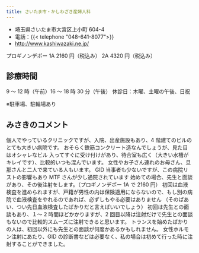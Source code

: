 ```yaml
---
title: さいたま市・かしわざき産婦人科
---
```


- 埼玉県さいたま市大宮区上小町 604-4
- 電話：{{< telephone "048-641-8077">}}
- <http://www.kashiwazaki.ne.jp/>

プロギノンデポー
1A 2160 円（税込み）
2A 4320 円（税込み）

## 診療時間

9 ～ 12 時（午前）16 ～ 18 時 30 分（午後）
休診日：木曜、土曜の午後、日祝

※駐車場、駐輪場あり

## みさきのコメント

個人でやっているクリニックですが、入院、出産施設もあり、4 階建てのビルのとても大きい病院です。
おそらく鉄筋コンクリート造なんでしょうが、見た目はオシャレなビル
入ってすぐに受け付けがあり、待合室も広く（大きい水槽がキレイです）、比較的いつも混んでいます。
女性やお子さん連れのお母さん、旦那さんと二人で来ている人もいます。
GID 当事者も少ないですが、この病院リストの影響もあり MTF さんが少し通院されています
始めての場合、先生と面談があり、その後注射をします。（プロギノンデポー 1A で 2160 円）
初回は血液検査を進められますが、戸籍が男性の内は保険適用にならないので、もし別の病院で血液検査をやれるのであれば、必ずしもやる必要はありません
（そのばあい、つい先日血液検査したばかりだと言えばいいでしょう）
初回は先生との面談もあり、１～ 2 時間ほどかかりますが、2 回目以降は注射だけで先生との面談もないので比較的スムーズに注射できると思います。
トランスを始めたばかりの人は、初回以外にも先生との面談が何度かあるかもしれません。
女性ホルモン注射にあたり、GID の診断書などは必要なく、私の場合は初めて行った時に注射することができました。
